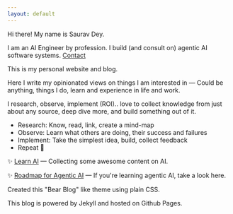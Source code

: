 ```yaml
---
layout: default
---
```


Hi there! My name is Saurav Dey. 

I am an AI Engineer by profession. I build (and consult on) agentic AI software systems. [Contact](/contact)

This is my personal website and blog.

Here I write my opinionated views on things I am interested in — Could be anything, things I do, learn and experience in life and work.

I research, observe, implement (ROI).. love to collect knowledge from just about any source, deep dive more, and build something out of it.
- Research: Know, read, link, create a mind-map
- Observe: Learn what others are doing, their success and failures
- Implement: Take the simplest idea, build, collect feedback
- Repeat 🔄

✨ [Learn AI](/learn-ai) — Collecting some awesome content on AI.

✨ [Roadmap for Agentic AI](/agentic-ai) — If you're learning agentic AI, take a look here.

Created this "Bear Blog" like theme using plain CSS.

This blog is powered by Jekyll and hosted on Github Pages.
